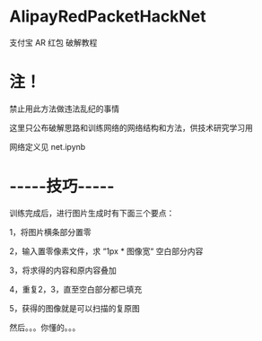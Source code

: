 # AlipayRedPacketHackNet
支付宝 AR 红包 破解教程

# 注！

禁止用此方法做违法乱纪的事情

这里只公布破解思路和训练网络的网络结构和方法，供技术研究学习用

网络定义见 net.ipynb


# -----技巧-----
训练完成后，进行图片生成时有下面三个要点：

  1，将图片横条部分置零
  
  2，输入置零像素文件，求 “1px * 图像宽“ 空白部分内容
  
  3，将求得的内容和原内容叠加
  
  4，重复2，3，直至空白部分都已填充
  
  5，获得的图像就是可以扫描的复原图
  
然后。。。你懂的。。。
